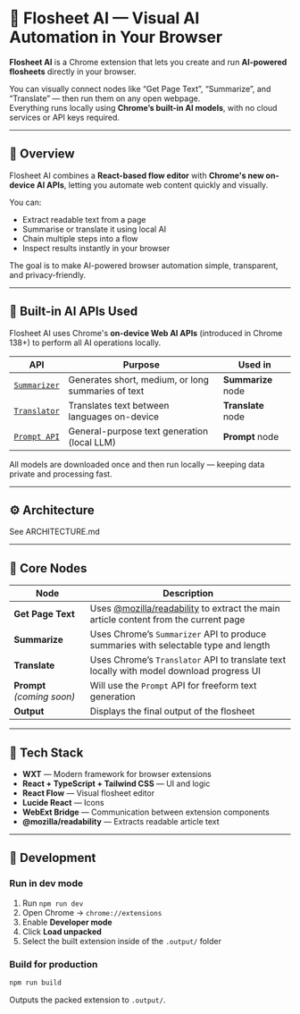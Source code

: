 # 🧩 Flosheet AI — Visual AI Automation in Your Browser

**Flosheet AI** is a Chrome extension that lets you create and run **AI-powered flosheets** directly in your browser.

You can visually connect nodes like “Get Page Text”, “Summarize”, and “Translate” — then run them on any open webpage.  
Everything runs locally using **Chrome’s built-in AI models**, with no cloud services or API keys required.

---

## 🚀 Overview

Flosheet AI combines a **React-based flow editor** with **Chrome's new on-device AI APIs**, letting you automate web content quickly and visually.

You can:
- Extract readable text from a page  
- Summarise or translate it using local AI  
- Chain multiple steps into a flow  
- Inspect results instantly in your browser  

The goal is to make AI-powered browser automation simple, transparent, and privacy-friendly.

---

## 🧠 Built-in AI APIs Used

Flosheet AI uses Chrome's **on-device Web AI APIs** (introduced in Chrome 138+) to perform all AI operations locally.

| API | Purpose | Used in |
|-----|----------|---------|
| [`Summarizer`](https://developer.chrome.com/docs/ai/summarizer) | Generates short, medium, or long summaries of text | **Summarize** node |
| [`Translator`](https://developer.chrome.com/docs/ai/translator) | Translates text between languages on-device | **Translate** node |
| [`Prompt API`](https://developer.chrome.com/docs/ai/prompt) | General-purpose text generation (local LLM) | **Prompt** node |

All models are downloaded once and then run locally — keeping data private and processing fast.

---

## ⚙️ Architecture

See ARCHITECTURE.md

---

## 🧩 Core Nodes

| Node | Description |
|------|--------------|
| **Get Page Text** | Uses [@mozilla/readability](https://github.com/mozilla/readability) to extract the main article content from the current page |
| **Summarize** | Uses Chrome’s `Summarizer` API to produce summaries with selectable type and length |
| **Translate** | Uses Chrome’s `Translator` API to translate text locally with model download progress UI |
| **Prompt** *(coming soon)* | Will use the `Prompt` API for freeform text generation |
| **Output** | Displays the final output of the flosheet |

---

## 🧰 Tech Stack

- **WXT** — Modern framework for browser extensions  
- **React + TypeScript + Tailwind CSS** — UI and logic  
- **React Flow** — Visual flosheet editor  
- **Lucide React** — Icons  
- **WebExt Bridge** — Communication between extension components  
- **@mozilla/readability** — Extracts readable article text  

---

## 🧪 Development

### Run in dev mode

1. Run `npm run dev`
2. Open Chrome → `chrome://extensions`
3. Enable **Developer mode**
4. Click **Load unpacked**
5. Select the built extension inside of the `.output/` folder

### Build for production

```bash
npm run build
```

Outputs the packed extension to `.output/`.

